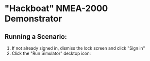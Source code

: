 # "Hackboat" NMEA-2000 Demonstrator 
## Running a Scenario:

1. If not already signed in, dismiss the lock screen and click "Sign in" 
2. Click the "Run Simulator" decktop icon: 
